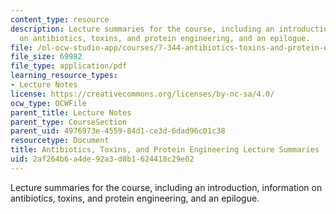 ```yaml
---
content_type: resource
description: Lecture summaries for the course, including an introduction, information
  on antibiotics, toxins, and protein engineering, and an epilogue.
file: /ol-ocw-studio-app/courses/7-344-antibiotics-toxins-and-protein-engineering-spring-2007/2af264b6a4de92a3d8b1624418c29e02_7344_lecture_sum.pdf
file_size: 69982
file_type: application/pdf
learning_resource_types:
- Lecture Notes
license: https://creativecommons.org/licenses/by-nc-sa/4.0/
ocw_type: OCWFile
parent_title: Lecture Notes
parent_type: CourseSection
parent_uid: 4976973e-4559-84d1-ce3d-6dad96c01c38
resourcetype: Document
title: Antibiotics, Toxins, and Protein Engineering Lecture Summaries
uid: 2af264b6-a4de-92a3-d8b1-624418c29e02
---
```

Lecture summaries for the course, including an introduction, information on antibiotics, toxins, and protein engineering, and an epilogue.